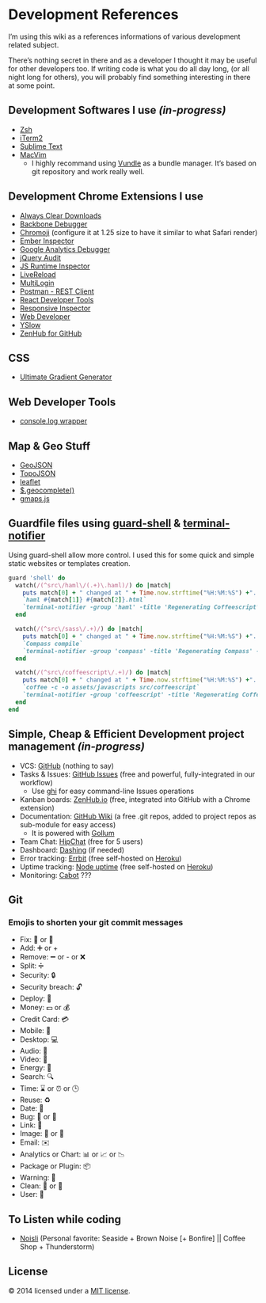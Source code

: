 # Development References

I’m using this wiki as a references informations of various development related subject.

There’s nothing secret in there and as a developer I thought it may be useful for other developers too. If writing code is what you do all day long, (or all night long for others), you will probably find something interesting in there at some point.

## Development Softwares I use _(in-progress)_

* [Zsh](http://www.zsh.org/)
* [iTerm2](http://www.iterm2.com/#/section/home)
* [Sublime Text](http://www.sublimetext.com/)
* [MacVim](https://github.com/b4winckler/macvim)
  * I highly recommand using [Vundle](https://github.com/gmarik/vundle) as a bundle manager. It’s based on git repository and work really well.


## Development Chrome Extensions I use

* [Always Clear Downloads](https://chrome.google.com/webstore/detail/always-clear-downloads/cpbmgiffkljiglnpdbljhlenaikojapc)
* [Backbone Debugger](https://github.com/Maluen/Backbone-Debugger)
* [Chromoji](https://chrome.google.com/webstore/detail/chromoji-emoji-for-google/cahedbegdkagmcjfolhdlechbkeaieki?hl=en-GB) (configure it at 1.25 size to have it similar to what Safari render)
* [Ember Inspector](https://chrome.google.com/webstore/detail/ember-inspector/bmdblncegkenkacieihfhpjfppoconhi?hl=en)
* [Google Analytics Debugger](https://chrome.google.com/webstore/detail/google-analytics-debugger/jnkmfdileelhofjcijamephohjechhna?hl=en)
* [jQuery Audit](https://github.com/zertosh/jquery-audit)
* [JS Runtime Inspector](https://chrome.google.com/webstore/detail/js-runtime-inspector/iilpjebedgohcmlffhnkhbjhabkdhfmn?hl=en-US)
* [LiveReload](https://chrome.google.com/webstore/detail/livereload/jnihajbhpnppcggbcgedagnkighmdlei)
* [MultiLogin](https://chrome.google.com/webstore/detail/multilogin/nccllfnllopfpcbjdgjdlfmomnfgnnbk?hl=en)
* [Postman - REST Client](https://chrome.google.com/webstore/detail/postman-rest-client/fdmmgilgnpjigdojojpjoooidkmcomcm?hl=en)
* [React Developer Tools](http://facebook.github.io/react/blog/2014/01/02/react-chrome-developer-tools.html)
* [Responsive Inspector](https://chrome.google.com/webstore/detail/responsive-inspector/memcdolmmnmnleeiodllgpibdjlkbpim?hl=en)
* [Web Developer](https://chrome.google.com/webstore/detail/web-developer/bfbameneiokkgbdmiekhjnmfkcnldhhm?hl=en-US)
* [YSlow](https://chrome.google.com/webstore/detail/yslow/ninejjcohidippngpapiilnmkgllmakh)
* [ZenHub for GitHub](https://www.zenhub.io/)

## CSS
* [Ultimate Gradient Generator](http://www.colorzilla.com/gradient-editor/)

## Web Developer Tools
* [console.log wrapper](https://github.com/patik/console.log-wrapper)

## Map & Geo Stuff
* [GeoJSON](http://geojson.org/)
* [TopoJSON](https://github.com/mbostock/topojson)
* [leaflet](http://leafletjs.com/)
* [$.geocomplete()](http://ubilabs.github.io/geocomplete/)
* [gmaps.js](http://hpneo.github.io/gmaps/)


## Guardfile files using [guard-shell](https://github.com/guard/guard-shell) & [terminal-notifier](https://github.com/alloy/terminal-notifier)
Using guard-shell allow more control. I used this for some quick and simple static websites or templates creation.

```ruby
guard 'shell' do
  watch(/(^src\/haml\/(.+)\.haml)/) do |match|
    puts match[0] + " changed at " + Time.now.strftime("%H:%M:%S") +". Re-generating HTML from HAML"
    `haml #{match[1]} #{match[2]}.html`
    `terminal-notifier -group 'haml' -title 'Regenerating Coffeescript' -message '#{match[0]}'`
  end

  watch(/(^src\/sass\/.+)/) do |match|
    puts match[0] + " changed at " + Time.now.strftime("%H:%M:%S") +". Re-generating CSS from SASS."
    `Compass compile`
    `terminal-notifier -group 'compass' -title 'Regenerating Compass' -message '#{match[0]}'`
  end

  watch(/(^src\/coffeescript\/.+)/) do |match|
    puts match[0] + " changed at " + Time.now.strftime("%H:%M:%S") +". Re-generating JS from CoffeeScript"
    `coffee -c -o assets/javascripts src/coffeescript`
    `terminal-notifier -group 'coffeescript' -title 'Regenerating Coffeescript' -message '#{match[0]}'`
  end
end
```

## Simple, Cheap & Efficient Development project management _(in-progress)_

* VCS: [GitHub](https://github.com/features) (nothing to say)
* Tasks & Issues: [GitHub Issues](https://github.com/blog/831-issues-2-0-the-next-generation) (free and powerful, fully-integrated in our workflow)
  * Use [ghi](https://github.com/stephencelis/ghi) for easy command-line Issues operations  
* Kanban boards: [ZenHub.io](http://www.zenhub.io) (free, integrated into GitHub with a Chrome extension)
* Documentation: [GitHub Wiki](https://github.com/blog/774-git-powered-wikis-improved) (a free .git repos, added to project repos as sub-module for easy access)
  * It is powered with [Gollum](https://github.com/gollum/gollum/wiki)
* Team Chat: [HipChat](https://www.hipchat.com/) (free for 5 users)
* Dashboard: [Dashing](http://shopify.github.io/dashing/) (if needed)
* Error tracking: [Errbit](https://github.com/errbit/errbit) (free self-hosted on [Heroku](https://www.heroku.com/))
* Uptime tracking: [Node uptime](http://redotheweb.com/uptime/) (free self-hosted on [Heroku](https://www.heroku.com/))
* Monitoring: [Cabot](http://cabotapp.com/) ???

## Git

### Emojis to shorten your git commit messages
* Fix: 🔧 or 🔨
* Add: ➕ or +
* Remove: ➖ or - or ❌
* Split: ➗
* Security: 🔒
* Security breach: 🔓
* Deploy: 🚀
* Money: 💵 or 💰
* Credit Card: 💳
* Mobile: 📱
* Desktop: 💻
* Audio: 🎵
* Video: 🎥
* Energy: 🔋
* Search: 🔍
* Time: ⌛️ or ⏰ or 🕒 
* Reuse: ♻️
* Date: 📅
* Bug: 🐛 or 🐞
* Link: 🔗
* Image: 🎑 or 🌅
* Email: ✉️
* Analytics or Chart: 📊 or 📈 or 📉
* Package or Plugin: 📦
* Warning: 🚨
* Clean: 🚿 or 🛁
* User: 👤

## To Listen while coding
- [Noisli](http://www.noisli.com/) (Personal favorite: Seaside + Brown Noise [+ Bonfire] || Coffee Shop + Thunderstorm) 


## License
© 2014 licensed under a [MIT license](http://jpsirois.mit-license.org/license.html).
